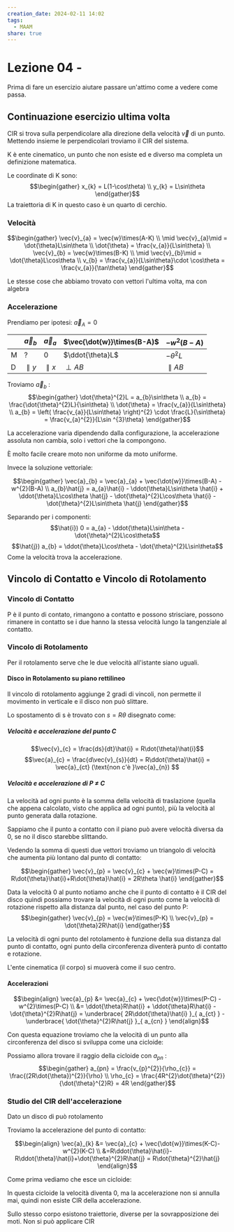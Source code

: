 ```yaml
---
creation_date: 2024-02-11 14:02
tags:
  - MAAM
share: true
---
```

# Lezione 04 - 

Prima di fare un esercizio aiutare passare un'attimo come a vedere come passa.

## Continuazione esercizio ultima volta

<!Diagramma esercizio>

CIR si trova sulla perpendicolare alla direzione della velocità $\vec{v}$ di un punto. Mettendo insieme le perpendicolari troviamo il CIR del sistema.

K è ente cinematico, un punto che non esiste ed e diverso ma completa un definizione matematica.

Le coordinate di K sono:
$$\begin{gather}
x_{k} = L(1-\cos\theta) \\
y_{k} = L\sin\theta
\end{gather}$$
La traiettoria di K in questo caso è un quarto di cerchio.

### Velocità

$$\begin{gather}
\vec{v}_{a} = \vec{w}\times(A-K) \\
\mid \vec{v}_{a}\mid = \dot{\theta}L\sin\theta \\
\dot{\theta} = \frac{v_{a}}{L\sin\theta} \\
\vec{v}_{b} = \vec{w}\times(B-K) \\
\mid \vec{v}_{b}\mid = \dot{\theta}L\cos\theta \\
v_{b} = \frac{v_{a}}{L\sin\theta}\cdot \cos\theta = \frac{v_{a}}{\tan\theta}
\end{gather}$$

Le stesse cose che abbiamo trovato con vettori l'ultima volta, ma con algebra 

### Accelerazione

Prendiamo per ipotesi: $\vec{a}_{A} = 0$


|     | $\vec{a}_{b}$ | $\vec{a}_{a}$ | $\vec{\dot{w}}\times(B-A)$ | $-w^{2}(B-A)$        |
| --- | ------------- | ------------- | -------------------------- | -------------------- |
| M   | ?             | 0             | $\ddot{\theta}L$           | $-\dot{\theta}^{2}L$ |
| D   | $\parallel y$ | $\parallel x$ | $\perp AB$                 | $\parallel AB$       |

<!Diagramma diagramma vettori>

Troviamo $\vec{a}_{b}$ :
$$\begin{gather}
\dot{\theta}^{2}L  = a_{b}\sin\theta \\
a_{b} = \frac{\dot{\theta}^{2}L}{\sin\theta} \\
\dot{\theta} = \frac{v_{a}}{L\sin\theta} \\
a_{b} = \left( \frac{v_{a}}{L\sin\theta} \right)^{2} \cdot \frac{L}{\sin\theta} = \frac{v_{a}^{2}}{L\sin ^{3}\theta}
\end{gather}$$

La accelerazione varia dipendendo dalla configurazione, la accelerazione assoluta non cambia, solo i vettori che la compongono.

È molto facile creare moto non uniforme da moto uniforme.

Invece la soluzione vettoriale:

$$\begin{gather}
\vec{a}_{b} = \vec{a}_{a} + \vec{\dot{w}}\times(B-A) - w^{2}(B-A) \\
a_{b}\hat{j} = a_{a}\hat{i} - \ddot{\theta}L\sin\theta \hat{i} + \ddot{\theta}L\cos\theta \hat{j} - \dot{\theta}^{2}L\cos\theta \hat{i} - \dot{\theta}^{2}L\sin\theta \hat{j}
\end{gather}$$

Separando per i componenti:
$$\hat{i}) 0 = a_{a} - \ddot{\theta}L\sin\theta - \dot{\theta}^{2}L\cos\theta$$
$$\hat{j}) a_{b} = \ddot{\theta}L\cos\theta - \dot{\theta}^{2}L\sin\theta$$
Come la velocità trova la accelerazione.

## Vincolo di Contatto e Vincolo di Rotolamento

### Vincolo di Contatto

<!Diagramma vincolo di contatto>

P è il punto di contato, rimangono a contatto e possono strisciare, possono rimanere in contatto se i due hanno la stessa velocità lungo la tangenziale al contatto.

### Vincolo di Rotolamento

<!Diagramma rotolamento>

Per il rotolamento serve che le due velocità all'istante siano uguali.

#### Disco in Rotolamento su piano rettilineo

<!Diagramma rotolazione su piano>

Il vincolo di rotolamento aggiunge 2 gradi di vincoli, non permette il movimento in verticale e il disco non può slittare.

Lo spostamento di s è trovato con $s = R\theta$ disegnato come:

<!Diagramma spostamento>

##### Velocità e accelerazione del punto C

$$\vec{v}_{c} = \frac{ds}{dt}\hat{i} = R\dot{\theta}\hat{i}$$
$$\vec{a}_{c} = \frac{d\vec{v}_{s}}{dt} = R\ddot{\theta}\hat{i} = \vec{a}_{ct} (\text{non c'è }\vec{a}_{n}) $$

##### Velocità e accelerazione di P $\neq$ C

La velocità ad ogni punto è la somma della velocità di traslazione (quella che appena calcolato, visto che applica ad ogni punto), più la velocità al punto generata dalla rotazione.

<!Diagramma velocità traslazione>

<!Diagramma velocità rotazione>

Sappiamo che il punto a contatto con il piano può avere velocità diversa da 0, se no il disco starebbe slittando.

Vedendo la somma di questi due vettori troviamo un triangolo di velocità che aumenta più lontano dal punto di contatto:

<!Diagramma triangolo di velocità>

$$\begin{gather}
\vec{v}_{p} = \vec{v}_{c} + \vec{w}\times(P-C) = R\dot{\theta}\hat{i}+R\dot{\theta}\hat{i} = 2R\theta \hat{i}
\end{gather}$$

Data la velocità 0 al punto notiamo anche che il punto di contatto è il CIR del disco quindi possiamo trovare la velocità di ogni punto come la velocità di rotazione rispetto alla distanza dal punto, nel caso del punto P:
$$\begin{gather}
\vec{v}_{p} = \vec{w}\times(P-K) \\
\vec{v}_{p} = \dot{\theta}2R\hat{i}
\end{gather}$$

La velocità di ogni punto del rotolamento è funzione della sua distanza dal punto di contatto, ogni punto della circonferenza diventerà punto di contatto e rotazione.

L'ente cinematica (il corpo) si muoverà come il suo centro.

#### Accelerazioni

$$\begin{align}
\vec{a}_{p} &= \vec{a}_{c} + \vec{\dot{w}}\times(P-C) - w^{2}\times(P-C) \\
&= \ddot{\theta}R\hat{i} + \ddot{\theta}R\hat{i} - \dot{\theta}^{2}R\hat{j} = \underbrace{ 2R\ddot{\theta}\hat{i} }_{ a_{ct} } - \underbrace{ \dot{\theta}^{2}R\hat{j} }_{ a_{cn} }
\end{align}$$

Con questa equazione troviamo che la velocità di un punto alla circonferenza del disco si sviluppa come una cicloide:

<!Diagramma cicloide>

Possiamo allora trovare il raggio della cicloide con $a_{pn}$ :
$$\begin{gather}
a_{pn} = \frac{v_{p}^{2}}{\rho_{c}} = \frac{(2R\dot{\theta})^{2}}{\rho} \\
\rho_{c} = \frac{4R^{2}\dot{\theta}^{2}}{\dot{\theta}^{2}R} = 4R
\end{gather}$$

### Studio del CIR dell'accelerazione

Dato un disco di può rotolamento
<!Diagramma disco>

Troviamo la accelerazione del punto di contatto:

$$\begin{align}
\vec{a}_{k} &= \vec{a}_{c} + \vec{\dot{w}}\times(K-C)-w^{2}(K-C) \\
&=R\ddot{\theta}\hat{i}-R\ddot{\theta}\hat{i}+\dot{\theta}^{2}R\hat{j} = R\dot{\theta}^{2}\hat{j}
\end{align}$$

Come prima vediamo che esce un cicloide:

<!Diagramma cicloide>

In questa cicloide la velocità diventa 0, ma la accelerazione non si annulla mai, quindi non esiste CIR della accelerazione.

Sullo stesso corpo esistono traiettorie, diverse per la sovrapposizione dei moti. Non si può applicare CIR








